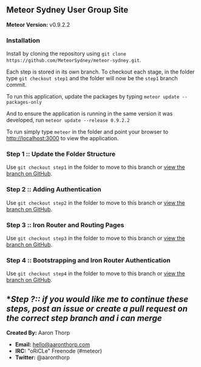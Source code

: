Meteor Sydney User Group Site
-----------------------------

**Meteor Version:** v0.9.2.2

### Installation

Install by cloning the repository using `git clone https://github.com/MeteorSydney/meteor-sydney.git`.

Each step is stored in its own branch. To checkout each stage, in the folder type `git checkout step1` and the folder will now be the `step1` branch commit.

To run this application, update the packages by typing `meteor update --packages-only`

And to ensure the application is running in the same version it was developed, run `meteor update --release 0.9.2.2`

To run simply type `meteor` in the folder and point your browser to [http://localhost:3000](http://localhost:3000) to view the application.

### Step 1 :: Update the Folder Structure

Use `git checkout step1` in the folder to move to this branch or [view the branch on GitHub](https://github.com/MeteorSydney/meteor-sydney/tree/step1).

### Step 2 :: Adding Authentication

Use `git checkout step2` in the folder to move to this branch or [view the branch on GitHub](https://github.com/MeteorSydney/meteor-sydney/tree/step2).

### Step 3 :: Iron Router and Routing Pages

Use `git checkout step3` in the folder to move to this branch or [view the branch on GitHub](https://github.com/MeteorSydney/meteor-sydney/tree/step3).

### Step 4 :: Bootstrapping and Iron Router Authentication

Use `git checkout step4` in the folder to move to this branch or [view the branch on GitHub](https://github.com/MeteorSydney/meteor-sydney/tree/step4).

**Step ?:: *if you would like me to continue these steps, post an issue or create a pull request on the correct step branch and i can merge**
-----

**Created By:** Aaron Thorp
  - **Email:** [hello@aaronthorp.com](hello@aaronthorp.com)
  - **IRC:** "oRiCLe" Freenode (#meteor)
  - **Twitter:** @aaronthorp
